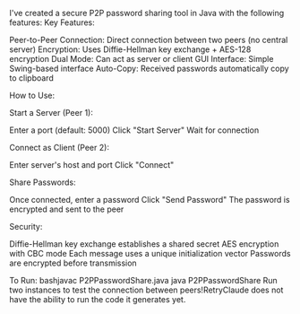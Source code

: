 I've created a secure P2P password sharing tool in Java with the following features:
Key Features:

Peer-to-Peer Connection: Direct connection between two peers (no central server)
Encryption: Uses Diffie-Hellman key exchange + AES-128 encryption
Dual Mode: Can act as server or client
GUI Interface: Simple Swing-based interface
Auto-Copy: Received passwords automatically copy to clipboard

How to Use:

Start a Server (Peer 1):

Enter a port (default: 5000)
Click "Start Server"
Wait for connection


Connect as Client (Peer 2):

Enter server's host and port
Click "Connect"


Share Passwords:

Once connected, enter a password
Click "Send Password"
The password is encrypted and sent to the peer



Security:

Diffie-Hellman key exchange establishes a shared secret
AES encryption with CBC mode
Each message uses a unique initialization vector
Passwords are encrypted before transmission

To Run:
bashjavac P2PPasswordShare.java
java P2PPasswordShare
Run two instances to test the connection between peers!RetryClaude does not have the ability to run the code it generates yet.
